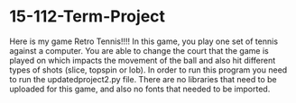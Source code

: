 # 15-112-Term-Project
Here is my game Retro Tennis!!!! In this game, you play one set of tennis against a computer. You are able to change the court that the game is played on which impacts the movement of the ball and also hit different types of shots (slice, topspin or lob). In order to run this program you need to run the updatedproject2.py file. There are no libraries that need to be uploaded for this game, and also no fonts that needed to be imported. 
